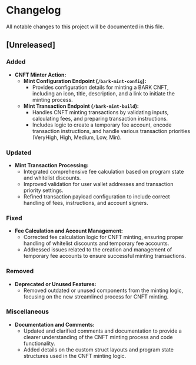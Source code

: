 # Changelog

All notable changes to this project will be documented in this file.

## [Unreleased]

### Added
- **CNFT Minter Action:**
  - **Mint Configuration Endpoint (`/bark-mint-config`):**
    - Provides configuration details for minting a BARK CNFT, including an icon, title, description, and a link to initiate the minting process.
  - **Mint Transaction Endpoint (`/bark-mint-build`):**
    - Handles CNFT minting transactions by validating inputs, calculating fees, and preparing transaction instructions.
    - Includes logic to create a temporary fee account, encode transaction instructions, and handle various transaction priorities (VeryHigh, High, Medium, Low, Min).

### Updated
- **Mint Transaction Processing:**
  - Integrated comprehensive fee calculation based on program state and whitelist discounts.
  - Improved validation for user wallet addresses and transaction priority settings.
  - Refined transaction payload configuration to include correct handling of fees, instructions, and account signers.

### Fixed
- **Fee Calculation and Account Management:**
  - Corrected fee calculation logic for CNFT minting, ensuring proper handling of whitelist discounts and temporary fee accounts.
  - Addressed issues related to the creation and management of temporary fee accounts to ensure successful minting transactions.

### Removed
- **Deprecated or Unused Features:**
  - Removed outdated or unused components from the minting logic, focusing on the new streamlined process for CNFT minting.

### Miscellaneous
- **Documentation and Comments:**
  - Updated and clarified comments and documentation to provide a clearer understanding of the CNFT minting process and code functionality.
  - Added details on the custom struct layouts and program state structures used in the CNFT minting logic.
